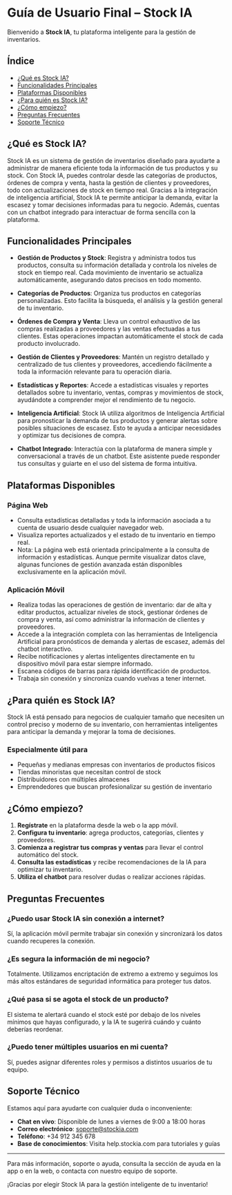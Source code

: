# Guía de Usuario Final – Stock IA

Bienvenido a **Stock IA**, tu plataforma inteligente para la gestión de inventarios.

## Índice

- [¿Qué es Stock IA?](#qué-es-stock-ia)
- [Funcionalidades Principales](#funcionalidades-principales)
- [Plataformas Disponibles](#plataformas-disponibles)
- [¿Para quién es Stock IA?](#para-quién-es-stock-ia)
- [¿Cómo empiezo?](#cómo-empiezo)
- [Preguntas Frecuentes](#preguntas-frecuentes)
- [Soporte Técnico](#soporte-técnico)

## ¿Qué es Stock IA?

Stock IA es un sistema de gestión de inventarios diseñado para ayudarte a administrar de manera eficiente toda la información de tus productos y su stock. Con Stock IA, puedes controlar desde las categorías de productos, órdenes de compra y venta, hasta la gestión de clientes y proveedores, todo con actualizaciones de stock en tiempo real. Gracias a la integración de inteligencia artificial, Stock IA te permite anticipar la demanda, evitar la escasez y tomar decisiones informadas para tu negocio. Además, cuentas con un chatbot integrado para interactuar de forma sencilla con la plataforma.

## Funcionalidades Principales

- **Gestión de Productos y Stock**: Registra y administra todos tus productos, consulta su información detallada y controla los niveles de stock en tiempo real. Cada movimiento de inventario se actualiza automáticamente, asegurando datos precisos en todo momento.

- **Categorías de Productos**: Organiza tus productos en categorías personalizadas. Esto facilita la búsqueda, el análisis y la gestión general de tu inventario.

- **Órdenes de Compra y Venta**: Lleva un control exhaustivo de las compras realizadas a proveedores y las ventas efectuadas a tus clientes. Estas operaciones impactan automáticamente el stock de cada producto involucrado.

- **Gestión de Clientes y Proveedores**: Mantén un registro detallado y centralizado de tus clientes y proveedores, accediendo fácilmente a toda la información relevante para tu operación diaria.

- **Estadísticas y Reportes**: Accede a estadísticas visuales y reportes detallados sobre tu inventario, ventas, compras y movimientos de stock, ayudándote a comprender mejor el rendimiento de tu negocio.

- **Inteligencia Artificial**: Stock IA utiliza algoritmos de Inteligencia Artificial para pronosticar la demanda de tus productos y generar alertas sobre posibles situaciones de escasez. Esto te ayuda a anticipar necesidades y optimizar tus decisiones de compra.

- **Chatbot Integrado**: Interactúa con la plataforma de manera simple y conversacional a través de un chatbot. Este asistente puede responder tus consultas y guiarte en el uso del sistema de forma intuitiva.

## Plataformas Disponibles

### Página Web

- Consulta estadísticas detalladas y toda la información asociada a tu cuenta de usuario desde cualquier navegador web.
- Visualiza reportes actualizados y el estado de tu inventario en tiempo real.
- Nota: La página web está orientada principalmente a la consulta de información y estadísticas. Aunque permite visualizar datos clave, algunas funciones de gestión avanzada están disponibles exclusivamente en la aplicación móvil.

### Aplicación Móvil

- Realiza todas las operaciones de gestión de inventario: dar de alta y editar productos, actualizar niveles de stock, gestionar órdenes de compra y venta, así como administrar la información de clientes y proveedores.
- Accede a la integración completa con las herramientas de Inteligencia Artificial para pronósticos de demanda y alertas de escasez, además del chatbot interactivo.
- Recibe notificaciones y alertas inteligentes directamente en tu dispositivo móvil para estar siempre informado.
- Escanea códigos de barras para rápida identificación de productos.
- Trabaja sin conexión y sincroniza cuando vuelvas a tener internet.

## ¿Para quién es Stock IA?

Stock IA está pensado para negocios de cualquier tamaño que necesiten un control preciso y moderno de su inventario, con herramientas inteligentes para anticipar la demanda y mejorar la toma de decisiones.

### Especialmente útil para

- Pequeñas y medianas empresas con inventarios de productos físicos
- Tiendas minoristas que necesitan control de stock
- Distribuidores con múltiples almacenes
- Emprendedores que buscan profesionalizar su gestión de inventario

## ¿Cómo empiezo?

1. **Regístrate** en la plataforma desde la web o la app móvil.
2. **Configura tu inventario**: agrega productos, categorías, clientes y proveedores.
3. **Comienza a registrar tus compras y ventas** para llevar el control automático del stock.
4. **Consulta las estadísticas** y recibe recomendaciones de la IA para optimizar tu inventario.
5. **Utiliza el chatbot** para resolver dudas o realizar acciones rápidas.

## Preguntas Frecuentes

### ¿Puedo usar Stock IA sin conexión a internet?

Sí, la aplicación móvil permite trabajar sin conexión y sincronizará los datos cuando recuperes la conexión.

### ¿Es segura la información de mi negocio?

Totalmente. Utilizamos encriptación de extremo a extremo y seguimos los más altos estándares de seguridad informática para proteger tus datos.

### ¿Qué pasa si se agota el stock de un producto?

El sistema te alertará cuando el stock esté por debajo de los niveles mínimos que hayas configurado, y la IA te sugerirá cuándo y cuánto deberías reordenar.

### ¿Puedo tener múltiples usuarios en mi cuenta?

Sí, puedes asignar diferentes roles y permisos a distintos usuarios de tu equipo.

## Soporte Técnico

Estamos aquí para ayudarte con cualquier duda o inconveniente:

- **Chat en vivo**: Disponible de lunes a viernes de 9:00 a 18:00 horas
- **Correo electrónico**: [soporte@stockia.com](mailto:soporte@stockia.com)
- **Teléfono**: +34 912 345 678
- **Base de conocimientos**: Visita help.stockia.com para tutoriales y guías

---

Para más información, soporte o ayuda, consulta la sección de ayuda en la app o en la web, o contacta con nuestro equipo de soporte.

¡Gracias por elegir Stock IA para la gestión inteligente de tu inventario!
